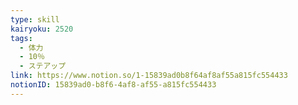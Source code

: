 ```yaml
---
type: skill
kairyoku: 2520
tags:
  - 体力
  - 10％
  - ステアップ
link: https://www.notion.so/1-15839ad0b8f64af8af55a815fc554433
notionID: 15839ad0-b8f6-4af8-af55-a815fc554433
---
```


